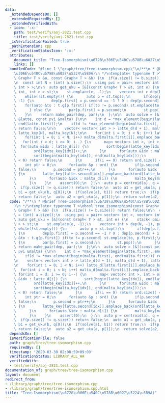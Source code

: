 ```yaml
---
data:
  _extendedDependsOn: []
  _extendedRequiredBy: []
  _extendedVerifiedWith:
  - icon: ':x:'
    path: test/verify/aoj-2821.test.cpp
    title: test/verify/aoj-2821.test.cpp
  _isVerificationFailed: true
  _pathExtension: cpp
  _verificationStatusIcon: ':x:'
  attributes:
    document_title: "Tree-Isomorphism(\u6728\u306E\u540C\u578B\u6027\u5224\u5B9A)"
    links: []
  bundledCode: "#line 1 \"graph/tree/tree-isomorphism.cpp\"\n/**\n * @brief Tree-Isomorphism(\u6728\
    \u306E\u540C\u578B\u6027\u5224\u5B9A)\n */\ntemplate< typename T >\nbool tree_isomorphism(const\
    \ Graph< T > &a, const Graph< T > &b) {\n  if(a.size() != b.size()) return false;\n\
    \n  const int N = (int) a.size();\n  using pvi = pair< vector< int >, vector<\
    \ int > >;\n\n  auto get_uku = [&](const Graph< T > &t, int e) {\n    stack< pair<\
    \ int, int > > st;\n    st.emplace(e, -1);\n    vector< int > dep(N, -1), par(N);\n\
    \    while(!st.empty()) {\n      auto p = st.top();\n      if(dep[p.first] ==\
    \ -1) {\n        dep[p.first] = p.second == -1 ? 0 : dep[p.second] + 1;\n    \
    \    for(auto &to : t.g[p.first]) if(to != p.second) st.emplace(to, p.first);\n\
    \      } else {\n        par[p.first] = p.second;\n        st.pop();\n      }\n\
    \    }\n    return make_pair(dep, par);\n  };\n\n  auto solve = [&](const pvi\
    \ &latte, const pvi &malta) {\n\n    int d = *max_element(begin(latte.first),\
    \ end(latte.first));\n    if(d != *max_element(begin(malta.first), end(malta.first)))\
    \ return false;\n\n    vector< vector< int > > latte_d(d + 1), malta_d(d + 1),\
    \ latte_key(N), malta_key(N);\n\n    for(int i = 0; i < N; i++) latte_d[latte.first[i]].emplace_back(i);\n\
    \    for(int i = 0; i < N; i++) malta_d[malta.first[i]].emplace_back(i);\n\n \
    \   for(int i = d; i >= 0; i--) {\n      map< vector< int >, int > ord;\n    \
    \  for(auto &idx : latte_d[i]) {\n        sort(begin(latte_key[idx]), end(latte_key[idx]));\n\
    \        ord[latte_key[idx]]++;\n      }\n      for(auto &idx : malta_d[i]) {\n\
    \        sort(begin(malta_key[idx]), end(malta_key[idx]));\n        if(--ord[malta_key[idx]]\
    \ < 0) return false;\n      }\n      if(i == 0) return ord.size() == 1;\n\n  \
    \    int ptr = 0;\n      for(auto &p : ord) {\n        if(p.second != 0) return\
    \ false;\n        p.second = ptr++;\n      }\n      for(auto &idx : latte_d[i])\
    \ {\n        latte_key[latte.second[idx]].emplace_back(ord[latte_key[idx]]);\n\
    \      }\n      for(auto &idx : malta_d[i]) {\n        malta_key[malta.second[idx]].emplace_back(ord[malta_key[idx]]);\n\
    \      }\n    }\n    assert(0);\n  };\n  auto p = centroid(a), q = centroid(b);\n\
    \  if(p.size() != q.size()) return false;\n  auto a1 = get_uku(a, p[0]);\n  auto\
    \ b1 = get_uku(b, q[0]);\n  if(solve(a1, b1)) return true;\n  if(p.size() == 1)\
    \ return false;\n  auto a2 = get_uku(a, p[1]);\n  return solve(a2, b1);\n}\n"
  code: "/**\n * @brief Tree-Isomorphism(\u6728\u306E\u540C\u578B\u6027\u5224\u5B9A\
    )\n */\ntemplate< typename T >\nbool tree_isomorphism(const Graph< T > &a, const\
    \ Graph< T > &b) {\n  if(a.size() != b.size()) return false;\n\n  const int N\
    \ = (int) a.size();\n  using pvi = pair< vector< int >, vector< int > >;\n\n \
    \ auto get_uku = [&](const Graph< T > &t, int e) {\n    stack< pair< int, int\
    \ > > st;\n    st.emplace(e, -1);\n    vector< int > dep(N, -1), par(N);\n   \
    \ while(!st.empty()) {\n      auto p = st.top();\n      if(dep[p.first] == -1)\
    \ {\n        dep[p.first] = p.second == -1 ? 0 : dep[p.second] + 1;\n        for(auto\
    \ &to : t.g[p.first]) if(to != p.second) st.emplace(to, p.first);\n      } else\
    \ {\n        par[p.first] = p.second;\n        st.pop();\n      }\n    }\n   \
    \ return make_pair(dep, par);\n  };\n\n  auto solve = [&](const pvi &latte, const\
    \ pvi &malta) {\n\n    int d = *max_element(begin(latte.first), end(latte.first));\n\
    \    if(d != *max_element(begin(malta.first), end(malta.first))) return false;\n\
    \n    vector< vector< int > > latte_d(d + 1), malta_d(d + 1), latte_key(N), malta_key(N);\n\
    \n    for(int i = 0; i < N; i++) latte_d[latte.first[i]].emplace_back(i);\n  \
    \  for(int i = 0; i < N; i++) malta_d[malta.first[i]].emplace_back(i);\n\n   \
    \ for(int i = d; i >= 0; i--) {\n      map< vector< int >, int > ord;\n      for(auto\
    \ &idx : latte_d[i]) {\n        sort(begin(latte_key[idx]), end(latte_key[idx]));\n\
    \        ord[latte_key[idx]]++;\n      }\n      for(auto &idx : malta_d[i]) {\n\
    \        sort(begin(malta_key[idx]), end(malta_key[idx]));\n        if(--ord[malta_key[idx]]\
    \ < 0) return false;\n      }\n      if(i == 0) return ord.size() == 1;\n\n  \
    \    int ptr = 0;\n      for(auto &p : ord) {\n        if(p.second != 0) return\
    \ false;\n        p.second = ptr++;\n      }\n      for(auto &idx : latte_d[i])\
    \ {\n        latte_key[latte.second[idx]].emplace_back(ord[latte_key[idx]]);\n\
    \      }\n      for(auto &idx : malta_d[i]) {\n        malta_key[malta.second[idx]].emplace_back(ord[malta_key[idx]]);\n\
    \      }\n    }\n    assert(0);\n  };\n  auto p = centroid(a), q = centroid(b);\n\
    \  if(p.size() != q.size()) return false;\n  auto a1 = get_uku(a, p[0]);\n  auto\
    \ b1 = get_uku(b, q[0]);\n  if(solve(a1, b1)) return true;\n  if(p.size() == 1)\
    \ return false;\n  auto a2 = get_uku(a, p[1]);\n  return solve(a2, b1);\n}\n"
  dependsOn: []
  isVerificationFile: false
  path: graph/tree/tree-isomorphism.cpp
  requiredBy: []
  timestamp: '2020-03-30 02:08:59+09:00'
  verificationStatus: LIBRARY_ALL_WA
  verifiedWith:
  - test/verify/aoj-2821.test.cpp
documentation_of: graph/tree/tree-isomorphism.cpp
layout: document
redirect_from:
- /library/graph/tree/tree-isomorphism.cpp
- /library/graph/tree/tree-isomorphism.cpp.html
title: "Tree-Isomorphism(\u6728\u306E\u540C\u578B\u6027\u5224\u5B9A)"
---
```

